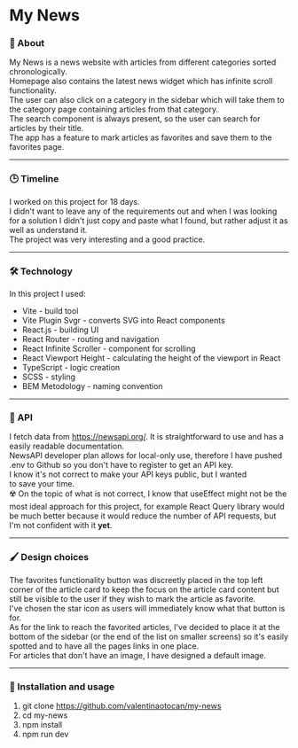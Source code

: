 # My News

### 📰 About
My News is a news website with articles from different categories sorted chronologically. 
<br />
Homepage also contains the latest news widget which has infinite scroll functionality. <br />
The user can also click on a category in the sidebar which will take them to the category page containing articles from that category. <br />
The search component is always present, so the user can search for articles by their title. <br />
The app has a feature to mark articles as favorites and save them to the favorites page. 
<br />
<hr />

### 🕒 Timeline
I worked on this project for 18 days. <br>
I didn't want to leave any of the requirements out and when I was looking for a solution I didn't just copy and paste what I found, but rather adjust it as well as understand it. <br />
The project was very interesting and a good practice.
<hr />

### 🛠️ Technology
In this project I used:
* Vite - build tool
* Vite Plugin Svgr - converts SVG into React components
* React.js - building UI
* React Router - routing and navigation
* React Infinite Scroller - component for scrolling
* React Viewport Height - calculating the height of the viewport in React
* TypeScript - logic creation
* SCSS - styling
* BEM Metodology - naming convention
<hr />

###  🤖 API
I fetch data from https://newsapi.org/. It is straightforward to use and has a easily readable documentation. <br /> 
NewsAPI developer plan allows for local-only use, therefore I have pushed .env to Github so you don't have to register to get an API key. <br />
I know it's not correct to make your API keys public, but I wanted to save your time.
<br />
☢️ On the topic of what is not correct, I know that useEffect might not be the most ideal approach for this project, for example React Query library would be much better because it would reduce the number of API requests, but I'm not confident with it <b>yet</b>.
<hr />

### 🖌️ Design choices
The favorites functionality button was discreetly placed in the top left corner of the article card to keep the focus on the article card content but still be visible to the user if they wish to mark the article as favorite. <br />
I've chosen the star icon as users will immediately know what that button is for. <br />
As for the link to reach the favorited articles, I've decided to place it at the bottom of the sidebar (or the end of the list on smaller screens) so it's easily spotted and to have all the pages links in one place. <br />
For articles that don't have an image, I have designed a default image.
<hr />

### 🚀 Installation and usage
1. git clone https://github.com/valentinaotocan/my-news
2. cd my-news
3. npm install
4. npm run dev
